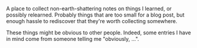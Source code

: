 A place to collect non-earth-shattering notes on things I learned, or
possibly relearned.  Probably things that are too small for a blog
post, but enough hassle to rediscover that they're worth collecting
somewhere.

These things might be obvious to other people.  Indeed, some entries I
have in mind come from someone telling me "obviously, ...".
